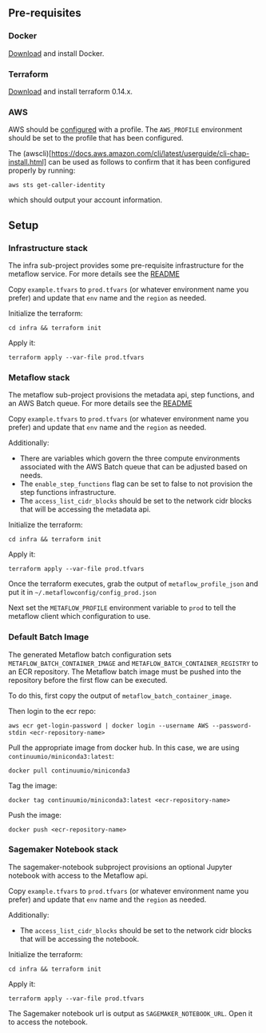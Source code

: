 ## Pre-requisites

### Docker

[Download](https://www.docker.com/products/docker-desktop) and install Docker.

### Terraform

[Download](https://www.terraform.io/downloads.html) and install terraform 0.14.x.

### AWS

AWS should be [configured](https://docs.aws.amazon.com/cli/latest/userguide/cli-configure-quickstart.html) with a profile. The `AWS_PROFILE` environment should be set to the profile that has been configured.

The (awscli)[https://docs.aws.amazon.com/cli/latest/userguide/cli-chap-install.html] can be used as follows to confirm that it has been configured properly by running:

```
aws sts get-caller-identity
```

which should output your account information.

## Setup

### Infrastructure stack

The infra sub-project provides some pre-requisite infrastructure for the metaflow service. For more details see the [README](aws/terraform/infra/README.md)

Copy `example.tfvars` to `prod.tfvars` (or whatever environment name you prefer) and update that `env` name and the `region` as needed.

Initialize the terraform:

`cd infra && terraform init`

Apply it:

```
terraform apply --var-file prod.tfvars
```

### Metaflow stack

The metaflow sub-project provisions the metadata api, step functions, and an AWS Batch queue. For more details see the [README](aws/terraform/metaflow/README.md)

Copy `example.tfvars` to `prod.tfvars` (or whatever environment name you prefer) and update that `env` name and the `region` as needed.

Additionally:
* There are variables which govern the three compute environments associated with the AWS Batch queue that can be adjusted based on needs. 
* The `enable_step_functions` flag can be set to false to not provision the step functions infrastructure. 
* The `access_list_cidr_blocks` should be set to the network cidr blocks that will be accessing the metadata api.

Initialize the terraform:

`cd infra && terraform init`

Apply it:

```
terraform apply --var-file prod.tfvars
```

Once the terraform executes, grab the output of `metaflow_profile_json` and put it in `~/.metaflowconfig/config_prod.json`

Next set the `METAFLOW_PROFILE` environment variable to `prod` to tell the metaflow client which configuration to use.

### Default Batch Image

The generated Metaflow batch configuration sets `METAFLOW_BATCH_CONTAINER_IMAGE` and `METAFLOW_BATCH_CONTAINER_REGISTRY` to an ECR repository. The Metaflow batch image must be pushed into the repository before the first flow can be executed.

To do this, first copy the output of `metaflow_batch_container_image`.

Then login to the ecr repo:
```
aws ecr get-login-password | docker login --username AWS --password-stdin <ecr-repository-name>
```

Pull the appropriate image from docker hub. In this case, we are using `continuumio/miniconda3:latest`:

```
docker pull continuumio/miniconda3
```

Tag the image:

```
docker tag continuumio/miniconda3:latest <ecr-repository-name>
```

Push the image:

```
docker push <ecr-repository-name>
```

### Sagemaker Notebook stack

The sagemaker-notebook subproject provisions an optional Jupyter notebook with access to the Metaflow api.

Copy `example.tfvars` to `prod.tfvars` (or whatever environment name you prefer) and update that `env` name and the `region` as needed.

Additionally:
* The `access_list_cidr_blocks` should be set to the network cidr blocks that will be accessing the notebook.

Initialize the terraform:

`cd infra && terraform init`

Apply it:

```
terraform apply --var-file prod.tfvars
```

The Sagemaker notebook url is output as `SAGEMAKER_NOTEBOOK_URL`. Open it to access the notebook.

